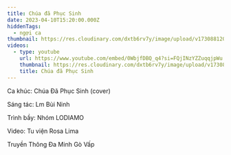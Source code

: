 ```yaml
---
title: Chúa đã Phục Sinh
date: 2023-04-10T15:20:00.000Z
hiddenTags:
  - ngợi ca
thumbnail: https://res.cloudinary.com/dxtb6rv7y/image/upload/v1730881202/chua_da_phuc_sinh_smwls3.jpg
videos:
  - type: youtube
    url: https://www.youtube.com/embed/0WbjfDBQ_q4?si=FQjINzYZZuqqjpWu
    thumbnail: https://res.cloudinary.com/dxtb6rv7y/image/upload/v1730881202/chua_da_phuc_sinh_smwls3.jpg
    title: Chúa đã Phục Sinh
---
```

Ca khúc: Chúa Đã Phục Sinh (cover) 

Sáng tác: Lm Bùi Ninh

Trình bầy: Nhóm LODIAMO

Video: Tu viện Rosa Lima

Truyền Thông Đa Minh Gò Vấp
